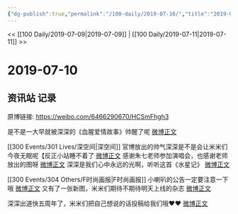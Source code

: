 ```yaml
---
{"dg-publish":true,"permalink":"/100-daily/2019-07-10/","title":"2019-07-10"}
---
```



<< [[100 Daily/2019-07-09\|2019-07-09]] | [[100 Daily/2019-07-11\|2019-07-11]] >>

# 2019-07-10

## 资讯站 记录

原博链接: https://weibo.com/6466290670/HCSmFhgh3

是不是一大早就被深深的《血腥爱情故事》帅醒了呢 [微博正文](https://m.weibo.cn/6466290670/4392416230144398)

[[300 Events/301 Lives/深空间\|深空间]]
官博放出的帅气深深是不是会让米米们今夜无眠呢【反正小站睡不着了 [微博正文](https://m.weibo.cn/6466290670/4392635433043151)
感谢朱七老师参加演唱会，也感谢老师放出的图呀 [微博正文](https://m.weibo.cn/6466290670/4392560564859125)
深深是我们心中永远的光啊，听听这首《水星记》 [微博正文](https://m.weibo.cn/6466290670/4392464541015035)

[[300 Events/304 Others/F时尚画报\|F时尚画报]]
小喇叭的公告一定要注意一下哦 [微博正文](https://m.weibo.cn/6466290670/4392452049741359)
又有了一张新图，米米们期待不期待明天上线的杂志 [微博正文](https://m.weibo.cn/6466290670/4392483948017429)

深深出道快五周年了，米米们把自己想说的话投稿给我们哦❤️❤️ [微博正文](https://m.weibo.cn/6466290670/4392546857427309)
